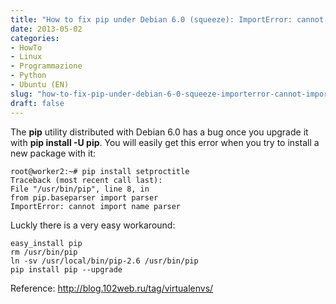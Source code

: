 ```yaml
---
title: "How to fix pip under Debian 6.0 (squeeze): ImportError: cannot import name parser"
date: 2013-05-02
categories: 
- HowTo
- Linux
- Programmazione
- Python
- Ubuntu (EN)
slug: "how-to-fix-pip-under-debian-6-0-squeeze-importerror-cannot-import-name-parser"
draft: false
---
```


The **pip** utility distributed with Debian 6.0 has a bug once you
upgrade it with **pip install -U pip**. You will easily get this error
when you try to install a new package with it:

```shell
root@worker2:~# pip install setproctitle
Traceback (most recent call last):
File "/usr/bin/pip", line 8, in 
from pip.baseparser import parser
ImportError: cannot import name parser
```

Luckly there is a very easy workaround:

```shell
easy_install pip
rm /usr/bin/pip
ln -sv /usr/local/bin/pip-2.6 /usr/bin/pip
pip install pip --upgrade
```

Reference: <http://blog.102web.ru/tag/virtualenvs/>

